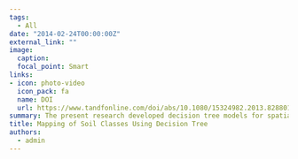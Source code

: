 ```yaml
---
tags:
  - All
date: "2014-02-24T00:00:00Z"
external_link: ""
image:
  caption: 
  focal_point: Smart
links:
- icon: photo-video
  icon_pack: fa
  name: DOI
  url: https://www.tandfonline.com/doi/abs/10.1080/15324982.2013.828801
summary: The present research developed decision tree models for spatial prediction of soil classes in a 720 km2 area located in an arid region of central Iran, where traditional soil survey methods are difficult to undertake.
title: Mapping of Soil Classes Using Decision Tree
authors: 
  - admin
---
```


